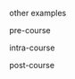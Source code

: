 <!-- 
learning
big data
situated cognition
 -->
other examples


pre-course

intra-course

post-course